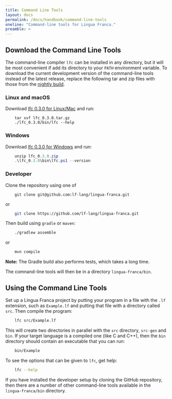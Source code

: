 ```yaml
---
title: Command Line Tools
layout: docs
permalink: /docs/handbook/command-line-tools
oneline: "Command-line tools for Lingua Franca."
preamble: >
---
```


## Download the Command Line Tools

The command-line compiler `lfc` can be installed in any directory, but it will be most convenient if add its directory to your <code>PATH</code> environment variable.
To download the current development version of the command-line tools instead of the latest release, replace the following tar and zip files with those from the <a href="https://github.com/lf-lang/lingua-franca/releases/tag/nightly">nightly build</a>.

### Linux and macOS

Download <a href="https://github.com/lf-lang/lingua-franca/releases/download/v0.3.0/lfc_0.3.0.tar.gz">lfc 0.3.0 for Linux/Mac</a> and run:

```shell
    tar xvf lfc_0.3.0.tar.gz
    ./lfc_0.3.0/bin/lfc --help
```

### Windows

Download <a href="https://github.com/lf-lang/lingua-franca/releases/download/v0.3.0/lfc_0.3.0.zip">lfc 0.3.0 for Windows</a> and run:

```powershell
    unzip lfc_0.3.0.zip
    .\lfc_0.3.0\bin\lfc.ps1 --version
```

### Developer

Clone the repository using one of

```shell
    git clone git@github.com:lf-lang/lingua-franca.git
```

or

```sh
    git clone https://github.com/lf-lang/lingua-franca.git
```

Then build using `gradle` or `maven`:

```sh
    ./gradlew assemble
```

or

```sh
    mvn compile
```

**Note:** The Gradle build also performs tests, which takes a long time.

The comnand-line tools will then be in a directory `lingua-franca/bin`.

## Using the Command Line Tools

Set up a Lingua Franca project by putting your program in a file with the `.lf` extension,
such as `Example.lf` and putting that file with a directory called `src`.
Then compile the program:

```sh
    lfc src/Example.lf
```

This will create two directories in parallel with the `src` directory, `src-gen` and `bin`. If your target language is a compiled one (like C and C++), then the `bin` directory should contain an executable that you can run:

```sh
    bin/Example
```

To see the options that can be given to `lfc`, get help:

```sh
    lfc --help
```

If you have installed the developer setup by cloning the GitHub repository, then there are a number of other command-line tools available in the `lingua-franca/bin` directory.
